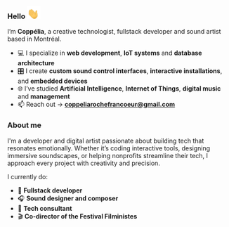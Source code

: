 ### Hello  <img src='https://github.com/Copp31/Copp31/blob/main/waving.gif' width='30px'>


I’m **Coppélia**, a creative technologist, fullstack developer and sound artist based in Montréal.

- 💻 I specialize in **web development**, **IoT systems** and **database architecture**
- 🎛️ I create **custom sound control interfaces**, **interactive installations**, and **embedded devices**
- 🌐 I’ve studied **Artificial Intelligence**, **Internet of Things**, **digital music** and **management**
- 📫 Reach out → **coppeliarochefrancoeur@gmail.com**


### About me

I'm a developer and digital artist passionate about building tech that resonates emotionally. Whether it’s coding interactive tools, designing immersive soundscapes, or helping nonprofits streamline their tech, I approach every project with creativity and precision.

I currently do:
- 🧠 **Fullstack developer**
- 🎧 **Sound designer and composer**
- 🤝 **Tech consultant**
- 🎬 **Co-director of the Festival Filministes**
